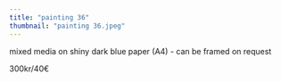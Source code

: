 ```yaml
---
title: "painting 36"
thumbnail: "painting 36.jpeg"
---
```

mixed media on shiny dark blue paper (A4) - can be framed on request


300kr/40€
